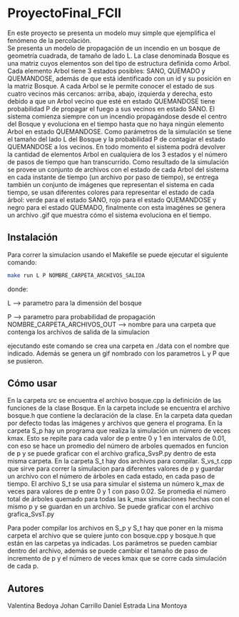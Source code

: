 # ProyectoFinal_FCII

En este proyecto se presenta un modelo muy simple que ejemplifica el fenómeno de la percolación.\
Se presenta un modelo de propagación de un incendio en un bosque de geometría cuadrada, de tamaño de lado L. La clase denominada Bosque es una matriz cuyos elementos son del tipo de estructura definida como Arbol. Cada elemento Arbol tiene 3 estados posibles: SANO, QUEMADO y QUEMANDOSE, además de que está identificado con un id y su posición en la matriz Bosque. A cada Arbol se le permite conocer el estado de sus cuatro vecinos más cercanos: arriba, abajo, izquierda y derecha, esto debido a que un Arbol vecino que esté en estado QUEMANDOSE tiene probabilidad P de propagar el fuego a sus vecinos en estado SANO.
El sistema comienza siempre con un incendio propagándose desde el centro del Bosque y evoluciona en el tiempo hasta que no haya ningún elemento Arbol en estado QUEMANDOSE. Como parámetros de la simulación se tiene el tamaño del lado L del Bosque y la probabilidad P de contagiar el estado QUEMANDOSE a los vecinos. En todo momento el sistema podrá devolver la cantidad de elementos Arbol en cualquiera de los 3 estados y el número de pasos de tiempo que han transcurrido. Como resultado de la simulación se provee un conjunto de archivos con el estado de cada Arbol del sistema en cada instante de tiempo (un archivo por paso de tiempo), se entrega también un conjunto de imágenes que representan el sistema en cada tiempo, se usan diferentes colores para representar el estado de cada árbol: verde para el estado SANO, rojo para el estado QUEMANDOSE y negro para el estado QUEMADO, finalmente con esta imagénes se genera un archivo .gif que muestra cómo el sistema evoluciona en el tiempo.

## Instalación

Para correr la simulacion usando el Makefile se puede ejecutar el siguiente comando:

```bash
make run L P NOMBRE_CARPETA_ARCHIVOS_SALIDA
```

donde:

L --> parametro para la dimensión del bosque

P --> parametro para probabilidad de propagación
NOMBRE_CARPETA_ARCHIVOS_OUT --> nombre para una carpeta que contenga los archivos de salida de la simulacion

ejecutando este comando se crea una carpeta en ./data con el nombre que indicado. Además se genera un gif nombrado
con los parametros L y P que se pusieron.

## Cómo usar

En la carpeta src se encuentra el archivo bosque.cpp la definición de las funciones de la clase Bosque.
En la carpeta include se encuentra el archivo bosque.h que contiene la declaración de la clase.
En la carpeta data quedan por defecto todas las imágenes y archivos que genera el programa.
En la carpeta S_p hay un programa que realiza la simulación un número de veces kmax. Esto se repite para cada valor de p entre 0 y 1 en intervalos de 0.01, con eso se hace un promedio del número de arboles quemados en funcion de p y se puede graficar con el archivo grafica_SvsP.py dentro de esta misma carpeta.
En la carpeta S_t hay dos archivos para compilar. S_vs_t.cpp que sirve para correr la simulacion para diferentes valores de p y guardar un archivo con el número de árboles en cada estado, en cada paso de tiempo. El archivo S_t se usa para simular el sistema un número k_max de veces para valores de p entre 0 y 1 con paso 0.02. Se promedia el número total de árboles quemado para todas las k_max simulaciones hechas con el mismo p y se guardan en un archivo. Se puede graficar  con el archivo grafica_SvsT.py

Para poder compilar los archivos en S_p y S_t hay que poner en la misma carpeta el archivo que se quiere junto con bosque.cpp y bosque.h que están en las carpetas ya indicadas. Los parámetros se pueden cambiar dentro del archivo, además se puede cambiar el tamaño de paso de incremento de p y el número de veces kmax que se corre cada simulación de cada p.

## Autores
Valentina Bedoya
Johan Carrillo
Daniel Estrada
Lina Montoya



